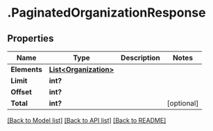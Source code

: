 # .PaginatedOrganizationResponse
## Properties

Name | Type | Description | Notes
------------ | ------------- | ------------- | -------------
**Elements** | [**List&lt;Organization&gt;**](Organization.md) |  | 
**Limit** | **int?** |  | 
**Offset** | **int?** |  | 
**Total** | **int?** |  | [optional] 

[[Back to Model list]](../README.md#documentation-for-models) [[Back to API list]](../README.md#documentation-for-api-endpoints) [[Back to README]](../README.md)

